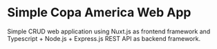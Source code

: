# Simple Copa America Web App

Simple CRUD web application using Nuxt.js as frontend framework and Typescript + Node.js + Express.js REST API as backend framework.

